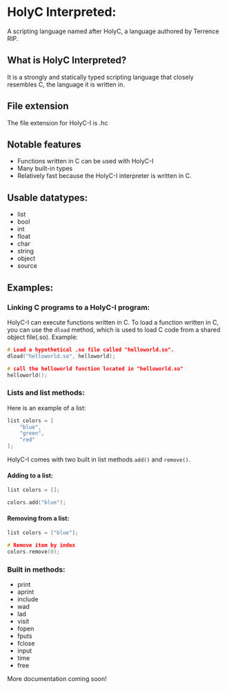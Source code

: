 # HolyC Interpreted:
A scripting language named after HolyC, a language authored by Terrence RIP.

## What is HolyC Interpreted?
It is a strongly and statically typed scripting language that closely resembles C, the language it is written in.

## File extension
The file extension for HolyC-I is .hc

## Notable features
* Functions written in C can be used with HolyC-I
* Many built-in types
* Relatively fast because the HolyC-I interpreter is written in C.

## Usable datatypes:
* list
* bool
* int
* float
* char
* string
* object
* source

## Examples:

### Linking C programs to a HolyC-I program:
HolyC-I can execute functions written in C.
To load a function written in C, you can use the `dload` method, which is used to load C code from a shared object file(.so).
Example:
```C
# Load a hypothetical .so file called "helloworld.so".
dload("helloworld.so", helloworld);

# call the helloworld function located in "helloworld.so"
helloworld();
```
###  Lists and list methods:
Here is an example of a list:
```C
list colors = [
    "blue",
    "green",
    "red"
];
```
HolyC-I comes with two built in list methods `add()` and `remove()`.
#### Adding to a list:
```C
list colors = [];

colors.add("blue");
```

#### Removing from a list:
```C
list colors = ["blue"];

# Remove item by index
colors.remove(0);
```

### Built in methods:
* print
* aprint
* include
* wad
* lad
* visit
* fopen
* fputs
* fclose
* input
* time
* free

More documentation coming soon!
